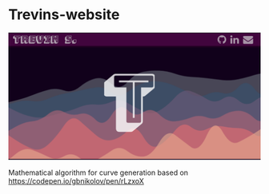 # Trevins-website
![screenshot of my website](https://github.com/Trevin-Small/Trevins-website/blob/main/readme-image.png?raw=true)

Mathematical algorithm for curve generation based on https://codepen.io/gbnikolov/pen/rLzxoX
